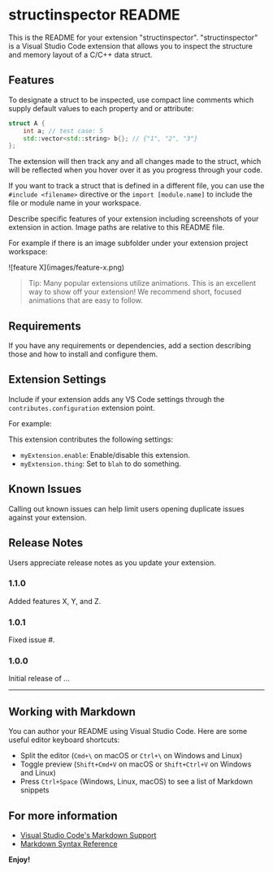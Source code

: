 # structinspector README

This is the README for your extension "structinspector". "structinspector" is a Visual Studio Code extension that allows you to inspect the structure and memory layout of a C/C++ data struct.

## Features

To designate a struct to be inspected, use compact line comments which supply default values to each property and or attribute:

```cpp
struct A {
	int a; // test case: 5
	std::vector<std::string> b{}; // {"1", "2", "3"}
};
```

The extension will then track any and all changes made to the struct, which will be reflected when you hover over it as you progress through your code.

If you want to track a struct that is defined in a different file, you can use the `#include <filename>` directive or the `import [module.name]` to include the file or module name in your workspace.

Describe specific features of your extension including screenshots of your extension in action. Image paths are relative to this README file.

For example if there is an image subfolder under your extension project workspace:

\!\[feature X\]\(images/feature-x.png\)

> Tip: Many popular extensions utilize animations. This is an excellent way to show off your extension! We recommend short, focused animations that are easy to follow.

## Requirements

If you have any requirements or dependencies, add a section describing those and how to install and configure them.

## Extension Settings

Include if your extension adds any VS Code settings through the `contributes.configuration` extension point.

For example:

This extension contributes the following settings:

* `myExtension.enable`: Enable/disable this extension.
* `myExtension.thing`: Set to `blah` to do something.

## Known Issues

Calling out known issues can help limit users opening duplicate issues against your extension.

## Release Notes

Users appreciate release notes as you update your extension.

### 1.1.0

Added features X, Y, and Z.

### 1.0.1

Fixed issue #.

### 1.0.0

Initial release of ...

---

## Working with Markdown

You can author your README using Visual Studio Code.  Here are some useful editor keyboard shortcuts:

* Split the editor (`Cmd+\` on macOS or `Ctrl+\` on Windows and Linux)
* Toggle preview (`Shift+Cmd+V` on macOS or `Shift+Ctrl+V` on Windows and Linux)
* Press `Ctrl+Space` (Windows, Linux, macOS) to see a list of Markdown snippets

## For more information

* [Visual Studio Code's Markdown Support](http://code.visualstudio.com/docs/languages/markdown)
* [Markdown Syntax Reference](https://help.github.com/articles/markdown-basics/)

**Enjoy!**
